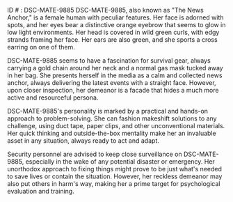 ID # : DSC-MATE-9885
DSC-MATE-9885, also known as "The News Anchor," is a female human with peculiar features. Her face is adorned with spots, and her eyes bear a distinctive orange eyebrow that seems to glow in low light environments. Her head is covered in wild green curls, with edgy strands framing her face. Her ears are also green, and she sports a cross earring on one of them.

DSC-MATE-9885 seems to have a fascination for survival gear, always carrying a gold chain around her neck and a normal gas mask tucked away in her bag. She presents herself in the media as a calm and collected news anchor, always delivering the latest events with a straight face. However, upon closer inspection, her demeanor is a facade that hides a much more active and resourceful persona.

DSC-MATE-9885's personality is marked by a practical and hands-on approach to problem-solving. She can fashion makeshift solutions to any challenge, using duct tape, paper clips, and other unconventional materials. Her quick thinking and outside-the-box mentality make her an invaluable asset in any situation, always ready to act and adapt.

Security personnel are advised to keep close surveillance on DSC-MATE-9885, especially in the wake of any potential disaster or emergency. Her unorthodox approach to fixing things might prove to be just what's needed to save lives or contain the situation. However, her reckless demeanor may also put others in harm's way, making her a prime target for psychological evaluation and training.
